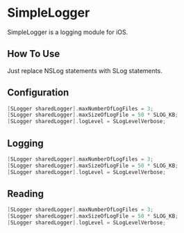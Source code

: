 # SimpleLogger

SimpleLogger is a logging module for iOS. 

## How To Use
Just replace NSLog statements with SLog statements.

## Configuration
```objective-c
[SLogger sharedLogger].maxNumberOfLogFiles = 3;
[SLogger sharedLogger].maxSizeOfLogFile = 50 * SLOG_KB;
[SLogger sharedLogger].logLevel = SLogLevelVerbose;
```

## Logging
```objective-c
[SLogger sharedLogger].maxNumberOfLogFiles = 3;
[SLogger sharedLogger].maxSizeOfLogFile = 50 * SLOG_KB;
[SLogger sharedLogger].logLevel = SLogLevelVerbose;
```

## Reading
```objective-c
[SLogger sharedLogger].maxNumberOfLogFiles = 3;
[SLogger sharedLogger].maxSizeOfLogFile = 50 * SLOG_KB;
[SLogger sharedLogger].logLevel = SLogLevelVerbose;
```
